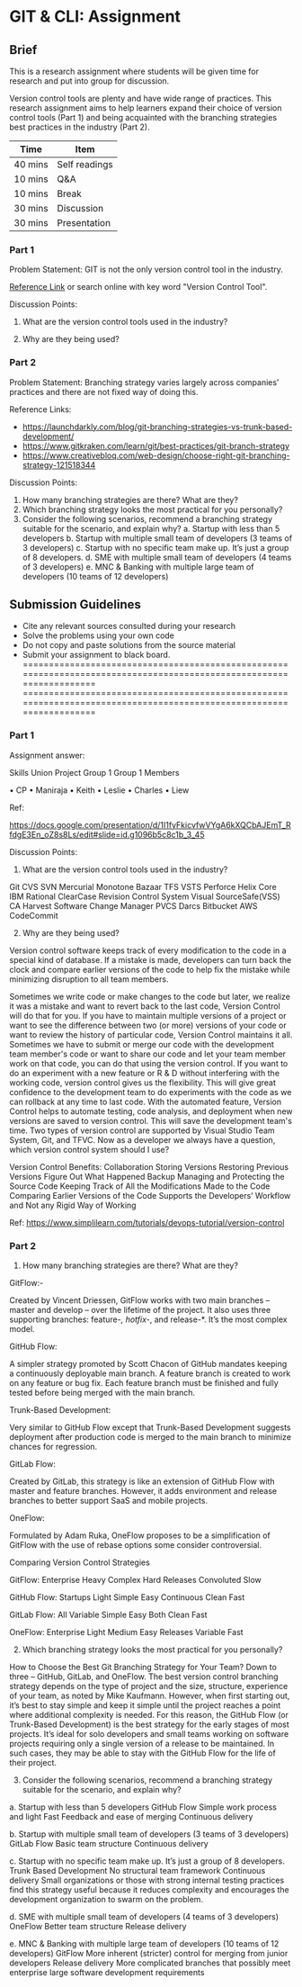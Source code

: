 # GIT & CLI: Assignment

## Brief 

This is a research assignment where students will be given time for research and put into group for discussion.

Version control tools are plenty and have wide range of practices. This research assignment aims to help learners expand their choice of version control tools (Part 1) and being acquainted with the branching strategies best practices in the industry (Part 2).

| Time    | Item          |
|---------|---------------|
| 40 mins | Self readings |
| 10 mins | Q&A           |
| 10 mins | Break         |
| 30 mins | Discussion    |
| 30 mins | Presentation  |

### Part 1

Problem Statement: GIT is not the only version control tool in the industry. 

[Reference Link](https://www.softwaretestinghelp.com/version-control-software/) or search online with key word "Version Control Tool".

Discussion Points:

1. What are the version control tools used in the industry?

1. Why are they being used?


### Part 2

Problem Statement: Branching strategy varies largely across companies’ practices and there are not fixed way of doing this.

Reference Links:
- https://launchdarkly.com/blog/git-branching-strategies-vs-trunk-based-development/
- https://www.gitkraken.com/learn/git/best-practices/git-branch-strategy 
- https://www.creativebloq.com/web-design/choose-right-git-branching-strategy-121518344

Discussion Points:

1. How many branching strategies are there? What are they?
1. Which branching strategy looks the most practical for you personally?
1. Consider the following scenarios, recommend a branching strategy suitable for the scenario, and explain why?
    a. Startup with less than 5 developers
    b. Startup with multiple small team of developers (3 teams of 3 developers)
    c. Startup with no specific team make up. It’s just a group of 8 developers.
    d. SME with multiple small team of developers (4 teams of 3 developers)
    e. MNC & Banking with multiple large team of developers (10 teams of 12 developers)


## Submission Guidelines

- Cite any relevant sources consulted during your research
- Solve the problems using your own code
- Do not copy and paste solutions from the source material
- Submit your assignment to black board.
====================================================================================================================
====================================================================================================================

### Part 1

Assignment answer:

Skills Union Project Group 1 Group 1 Members

•	CP
•	Maniraja
•	Keith
•	Leslie
•	Charles
•	Liew


Ref: 

https://docs.google.com/presentation/d/1I1fyFkicvfwVYgA6kXQCbAJEmT_RfdgE3En_oZ8s8Ls/edit#slide=id.g1096b5c8c1b_3_45


Discussion Points:

1. What are the version control tools used in the industry?

Git
CVS
SVN
Mercurial
Monotone
Bazaar
TFS
VSTS
Perforce Helix Core 
IBM Rational ClearCase
Revision Control System 
Visual SourceSafe(VSS) 
CA Harvest Software Change 
Manager
PVCS 
Darcs
Bitbucket
AWS CodeCommit



2. Why are they being used?

Version control software keeps track of every modification to the code in a special kind of database. If a mistake is made, developers can turn back the clock and compare earlier versions of the code to help fix the mistake while minimizing disruption to all team members.

Sometimes we write code or make changes to the code but later, we  realize it was a mistake and want to revert back to the last code,  Version Control will do that for you.
If you have to maintain multiple versions of a project or want to see  the difference between two (or more) versions of your code or want to  review the history of particular code, Version Control maintains it all.
Sometimes we have to submit or merge our code with the development  team member's code or want to share our code and let your team member  work on that code, you can do that using the version control.
If you want to do an experiment with a new feature or R & D without  interfering with the working code, version control gives us the  flexibility.
This will give great confidence to the development team to do  experiments with the code as we can rollback at any time to last code.
With the automated feature, Version Control helps to automate  testing, code analysis, and deployment when new versions are saved to  version control. This will save the development team's time.
Two types of version control are supported by Visual Studio Team  System, Git, and TFVC. Now as a developer we always have a question,  which version control system should I use?

Version Control Benefits:
Collaboration
Storing Versions
Restoring Previous Versions
Figure Out What Happened
Backup
Managing and Protecting the Source Code
Keeping Track of All the Modifications Made to the Code
Comparing Earlier Versions of the Code
Supports the Developers’ Workflow and Not any Rigid Way of Working

Ref: https://www.simplilearn.com/tutorials/devops-tutorial/version-control



### Part 2

1. How many branching strategies are there? What are they?


GitFlow:-

Created by Vincent Driessen, GitFlow works with two main branches – master and develop – over the lifetime of the project. It also uses three supporting branches: feature-*, hotfix-*, and release-*. It’s the most complex model.

GitHub Flow:

A simpler strategy promoted by Scott Chacon of GitHub mandates keeping a continuously deployable main branch. A feature branch is created to work on any feature or bug fix. Each feature branch must be finished and fully tested before being merged with the main branch.

Trunk-Based Development:

Very similar to GitHub Flow except that Trunk-Based Development suggests deployment after production code is merged to the main branch to minimize chances for regression.

GitLab Flow:

Created by GitLab, this strategy is like an extension of GitHub Flow with master and feature branches. However, it adds environment and release branches to better support SaaS and mobile projects.

OneFlow:

Formulated by Adam Ruka, OneFlow proposes to be a simplification of GitFlow with the use of rebase options some consider controversial.



Comparing Version Control Strategies

GitFlow: 
Enterprise
Heavy
Complex
Hard
Releases
Convoluted
Slow

GitHub Flow:
Startups
Light
Simple
Easy
Continuous
Clean
Fast

GitLab Flow:
All
Variable
Simple
Easy
Both
Clean
Fast

OneFlow:
Enterprise
Light
Medium
Easy
Releases
Variable
Fast



2. Which branching strategy looks the most practical for you personally?

How to Choose the Best Git Branching Strategy for Your Team?
Down to three – GitHub, GitLab, and OneFlow. The best version control branching strategy depends on the type of project and the size, structure, experience of your team, as noted by Mike Kaufmann.
However, when first starting out, it’s best to stay simple and keep it simple until the project reaches a point where additional complexity is needed. For this reason, the GitHub Flow (or Trunk-Based Development) is the best strategy for the early stages of most projects. It’s ideal for solo developers and small teams working on software projects requiring only a single version of a release to be maintained. In such cases, they may be able to stay with the GitHub Flow for the life of their project.



3. Consider the following scenarios, recommend a branching strategy suitable for the scenario, and explain why?

a. Startup with less than 5 developers
GitHub Flow 
Simple work  process and light
Fast Feedback and ease of merging 
Continuous delivery

b. Startup with multiple small team of developers (3 teams of 3 developers)
GitLab Flow
Basic team structure
Continuous delivery

c. Startup with no specific team make up. It’s just a group of 8 developers.
Trunk Based Development
No structural team framework
Continuous delivery
Small organizations or those with strong internal testing practices find this strategy useful because it reduces complexity and encourages the development organization to swarm on the problem.

 d. SME with multiple small team of developers (4 teams of 3 developers)
OneFlow
Better team structure
Release delivery

e. MNC & Banking with multiple large team of developers (10 teams of 12 developers)
GitFlow
More inherent (stricter) control for merging from junior developers
Release delivery
More complicated branches that possibly meet enterprise large software development requirements





